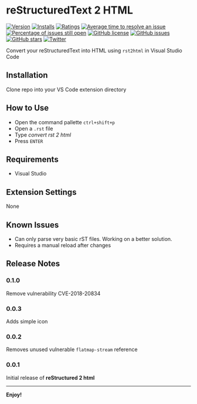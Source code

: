 # reStructuredText 2 HTML

[![Version](https://vsmarketplacebadge.apphb.com/version-short/bokasolutions.vscode-rst2html.svg)](https://marketplace.visualstudio.com/items?itemName=bokasolutions.vscode-rst2html) [![Installs](https://vsmarketplacebadge.apphb.com/installs-short/bokasolutions.vscode-rst2html.svg)](https://marketplace.visualstudio.com/items?itemName=bokasolutions.vscode-rst2html) [![Ratings](https://vsmarketplacebadge.apphb.com/rating-short/bokasolutions.vscode-rst2html.svg)](https://marketplace.visualstudio.com/items?itemName=bokasolutions.vscode-rst2html) [![Average time to resolve an issue](https://isitmaintained.com/badge/resolution/wboka/vscode-rst2html.svg)](https://isitmaintained.com/project/wboka/vscode-rst2html 'Average time to resolve an issue') [![Percentage of issues still open](https://isitmaintained.com/badge/open/wboka/vscode-rst2html.svg)](https://isitmaintained.com/project/wboka/vscode-rst2html 'Percentage of issues still open') [![GitHub license](https://img.shields.io/github/license/wboka/vscode-rst2html.svg)](https://github.com/wboka/vscode-rst2html/blob/master/LICENSE) [![GitHub issues](https://img.shields.io/github/issues/wboka/vscode-rst2html.svg)](https://github.com/wboka/vscode-rst2html/issues) [![GitHub stars](https://img.shields.io/github/stars/wboka/vscode-rst2html.svg)](https://github.com/wboka/vscode-rst2html/stargazers) [![Twitter](https://img.shields.io/twitter/url/https/github.com/wboka/vscode-rst2html.svg?style=social)](https://twitter.com/intent/tweet?text=Wow:&url=https%3A%2F%2Fgithub.com%2Fwboka%2Fvscode-rst2html)

Convert your reStructuredText into HTML using `rst2html` in Visual Studio Code

## Installation

Clone repo into your VS Code extension directory

## How to Use

- Open the command pallette `ctrl+shift+p`
- Open a `.rst` file
- Type _convert rst 2 html_
- Press `ENTER`

## Requirements

- Visual Studio

## Extension Settings

None

## Known Issues

- Can only parse very basic rST files. Working on a better solution.
- Requires a manual reload after changes

## Release Notes

### 0.1.0

Remove vulnerability CVE-2018-20834

### 0.0.3

Adds simple icon

### 0.0.2

Removes unused vulnerable `flatmap-stream` reference

### 0.0.1

Initial release of **reStructured 2 html**

---

**Enjoy!**
